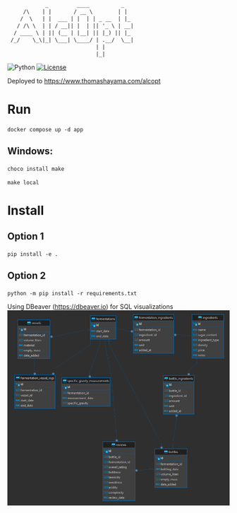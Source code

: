 ```
            _         ____          _    
     /\    | |       / __ \        | |   
    /  \   | |  ___ | |  | | _ __  | |_  
   / /\ \  | | / __|| |  | || '_ \ | __| 
  / ____ \ | || (__ | |__| || |_) || |_  
 /_/    \_\|_| \___| \____/ | .__/  \__| 
                            | |          
                            |_|          
```       


![Python](https://img.shields.io/badge/python-3.11%2B-blue)
[![License](https://img.shields.io/github/license/thomashayama/AlcOpt?branch=Main)](https://github.com/thomashayama/AlcOpt/blob/Main/LICENSE)

Deployed to https://www.thomashayama.com/alcopt

# Run
`docker compose up -d app`
 
## Windows:
`choco install make`

`make local`

# Install
## Option 1
`pip install -e .`
## Option 2
`python -m pip install -r requirements.txt`

Using DBeaver (https://dbeaver.io) for SQL visualizations
![alt text](docs/table_viz.png "Schema Visualization")